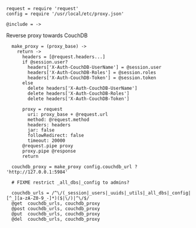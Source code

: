     request = require 'request'
    config = require '/usr/local/etc/proxy.json'

    @include = ->

Reverse proxy towards CouchDB

      make_proxy = (proxy_base) ->
        return ->
          headers = [@request.headers...]
          if @session.user?
            headers['X-Auth-CouchDB-UserName'] = @session.user
            headers['X-Auth-CouchDB-Roles'] = @session.roles
            headers['X-Auth-CouchDB-Token'] = @session.token
          else
            delete headers['X-Auth-CouchDB-UserName']
            delete headers['X-Auth-CouchDB-Roles']
            delete headers['X-Auth-CouchDB-Token']

          proxy = request
            uri: proxy_base + @request.url
            method: @request.method
            headers: headers
            jar: false
            followRedirect: false
            timeout: 20000
          @request.pipe proxy
          proxy.pipe @response
          return

      couchdb_proxy = make_proxy config.couchdb_url ? 'http://127.0.0.1:5984'

      # FIXME restrict _all_dbs|_config to admins?

      couchdb_urls = /^\/(_session|_users|_uuids|_utils|_all_dbs|_config|[^_][a-zA-Z0-9_-]*)($|\/)|^\/$/
      @get  couchdb_urls, couchdb_proxy
      @post couchdb_urls, couchdb_proxy
      @put  couchdb_urls, couchdb_proxy
      @del  couchdb_urls, couchdb_proxy
